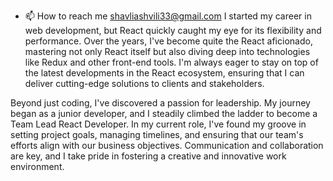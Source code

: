 - 📫 How to reach me shavliashvili33@gmail.com
I started my career in web development, but React quickly caught my eye for its flexibility and performance. Over the years, I've become quite the React aficionado, mastering not only React itself but also diving deep into technologies like Redux and other front-end tools. I'm always eager to stay on top of the latest developments in the React ecosystem, ensuring that I can deliver cutting-edge solutions to clients and stakeholders.

Beyond just coding, I've discovered a passion for leadership. My journey began as a junior developer, and I steadily climbed the ladder to become a Team Lead React Developer. In my current role, I've found my groove in setting project goals, managing timelines, and ensuring that our team's efforts align with our business objectives. Communication and collaboration are key, and I take pride in fostering a creative and innovative work environment.


<!---
GigaShavliashvili/GigaShavliashvili is a ✨ special ✨ repository because its `README.md` (this file) appears on your GitHub profile.
You can click the Preview link to take a look at your changes.
--->
